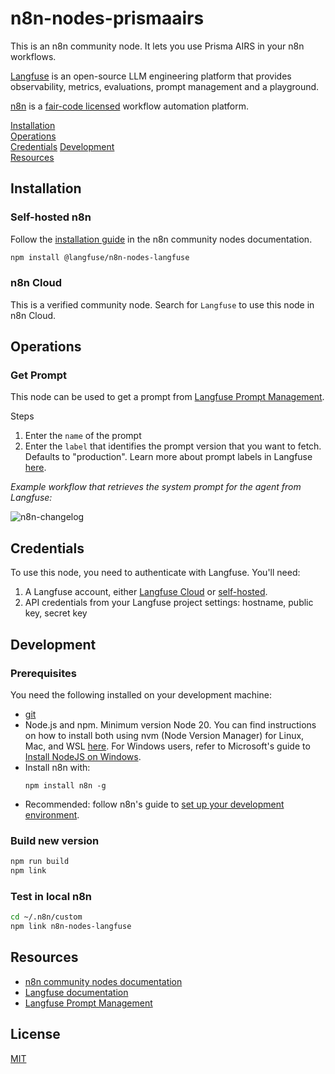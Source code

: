 # n8n-nodes-prismaairs

This is an n8n community node. It lets you use Prisma AIRS in your n8n workflows.

[Langfuse](https://langfuse.com) is an open-source LLM engineering platform that provides observability, metrics, evaluations, prompt management and a playground.

[n8n](https://n8n.io/) is a [fair-code licensed](https://docs.n8n.io/reference/license/) workflow automation platform.

[Installation](#installation)  
[Operations](#operations)  
[Credentials](#credentials)
[Development](#development)  
[Resources](#resources)

## Installation

### Self-hosted n8n

Follow the [installation guide](https://docs.n8n.io/integrations/community-nodes/installation/) in the n8n community nodes documentation.

```bash
npm install @langfuse/n8n-nodes-langfuse
```

### n8n Cloud

This is a verified community node. Search for `Langfuse` to use this node in n8n Cloud.

## Operations

### Get Prompt

This node can be used to get a prompt from [Langfuse Prompt Management](https://langfuse.com/docs/prompts).

Steps

1. Enter the `name` of the prompt
2. Enter the `label` that identifies the prompt version that you want to fetch. Defaults to "production". Learn more about prompt labels in Langfuse [here](https://langfuse.com/docs/prompts/get-started#labels).

_Example workflow that retrieves the system prompt for the agent from Langfuse:_

![n8n-changelog](https://github.com/user-attachments/assets/4d224c2f-86b6-4ad4-a64a-45c7fe6e3595)

## Credentials

To use this node, you need to authenticate with Langfuse. You'll need:

1. A Langfuse account, either [Langfuse Cloud](https://cloud.langfuse.com) or [self-hosted](https://langfuse.com/self-hosting).
2. API credentials from your Langfuse project settings: hostname, public key, secret key

## Development

### Prerequisites

You need the following installed on your development machine:

- [git](https://git-scm.com/downloads)
- Node.js and npm. Minimum version Node 20. You can find instructions on how to install both using nvm (Node Version Manager) for Linux, Mac, and WSL [here](https://github.com/nvm-sh/nvm). For Windows users, refer to Microsoft's guide to [Install NodeJS on Windows](https://docs.microsoft.com/en-us/windows/dev-environment/javascript/nodejs-on-windows).
- Install n8n with:
  ```
  npm install n8n -g
  ```
- Recommended: follow n8n's guide to [set up your development environment](https://docs.n8n.io/integrations/creating-nodes/build/node-development-environment/).

### Build new version

```bash
npm run build
npm link
```

### Test in local n8n

```bash
cd ~/.n8n/custom
npm link n8n-nodes-langfuse
```

## Resources

- [n8n community nodes documentation](https://docs.n8n.io/integrations/#community-nodes)
- [Langfuse documentation](https://langfuse.com/docs)
- [Langfuse Prompt Management](https://langfuse.com/docs/prompts)

## License

[MIT](https://github.com/langfuse/n8n-nodes-langfuse/blob/master/LICENSE.md)
